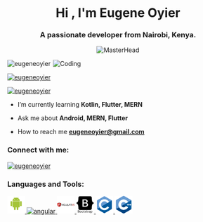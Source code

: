<h1 align="center">Hi , I'm Eugene Oyier</h1>
<h3 align="center">A passionate developer from Nairobi, Kenya.</h3>
<p align="center"><img alt="MasterHead" src="https://j.gifs.com/KdnqJW.gif?alt=media&token=91c0c7b2-93c3-4029-b011-1a8703c5730d"></p>

<img align="right" alt="Coding" width="400" src="https://cdn.dribbble.com/users/638428/screenshots/3641004/code2.gif">


<p align="left"> <img src="https://komarev.com/ghpvc/?username=eugeneoyier&label=Profile%20views&color=0e75b6&style=flat" alt="eugeneoyier" /> </p>

<p align="left"> <a href="https://github.com/ryo-ma/github-profile-trophy"><img src="https://github-profile-trophy.vercel.app/?username=eugeneoyier" alt="eugeneoyier" /></a> </p>

<p align="left"> <a href="https://twitter.com/eugeneoyier" target="blank"><img src="https://img.shields.io/twitter/follow/eugeneoyier?logo=twitter&style=for-the-badge" alt="eugeneoyier" /></a> </p>

-  I’m currently learning **Kotlin, Flutter, MERN**

-  Ask me about **Android, MERN, Flutter**

-  How to reach me **eugeneoyier@gmail.com**

<h3 align="left">Connect with me:</h3>
<p align="left">
<a href="https://twitter.com/eugeneoyier" target="blank"><img align="center" src="https://raw.githubusercontent.com/rahuldkjain/github-profile-readme-generator/master/src/images/icons/Social/twitter.svg" alt="eugeneoyier" height="30" width="40" /></a>
</p>

<h3 align="left">Languages and Tools:</h3>
<p align="left"> <a href="https://developer.android.com" target="_blank" rel="noreferrer"> <img src="https://raw.githubusercontent.com/devicons/devicon/master/icons/android/android-original-wordmark.svg" alt="android" width="40" height="40"/> </a> <a href="https://angular.io" target="_blank" rel="noreferrer"> <img src="https://angular.io/assets/images/logos/angular/angular.svg" alt="angular" width="40" height="40"/> </a> <a href="https://angular.io" target="_blank" rel="noreferrer"> <img src="https://raw.githubusercontent.com/devicons/devicon/master/icons/angularjs/angularjs-original-wordmark.svg" alt="angularjs" width="40" height="40"/> </a> <a href="https://getbootstrap.com" target="_blank" rel="noreferrer"> <img src="https://raw.githubusercontent.com/devicons/devicon/master/icons/bootstrap/bootstrap-plain-wordmark.svg" alt="bootstrap" width="40" height="40"/> </a> <a href="https://www.cprogramming.com/" target="_blank" rel="noreferrer"> <img src="https://raw.githubusercontent.com/devicons/devicon/master/icons/c/c-original.svg" alt="c" width="40" height="40"/> </a> <a href="https://www.w3schools.com/cpp/" target="_blank" rel="noreferrer"> <img src="https://raw.githubusercontent.com/devicons/devicon/master/icons/cplusplus/cplusplus-original.svg" alt="cplusplus" width="40" height="40"/> </a> <a href="https://www.w3schools.com/css/" target="_blank" rel="noreferrer"> <img src="https://raw.githubusercontent.com/devicons/devicon/master/icons/css3/css3-original-wordmark.svg" alt="```
